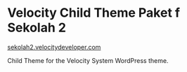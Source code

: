 Velocity Child Theme Paket f Sekolah 2
=================
[sekolah2.velocitydeveloper.com](https://www.sekolah2.velocitydeveloper.com/)

Child Theme for the Velocity System WordPress theme.
